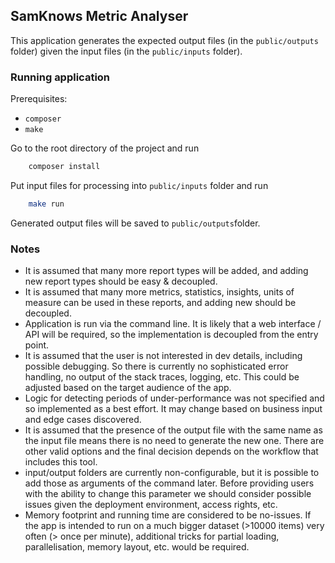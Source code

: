 ## SamKnows Metric Analyser

This application generates the expected output files (in the `public/outputs` folder) given the input files (in the `public/inputs` folder).

### Running application

Prerequisites:
- `composer`
- `make`
  
Go to the root directory of the project and run  

```bash
    composer install
```
Put input files for processing into `public/inputs` folder and run 

```bash
    make run
```
Generated output files will be saved to `public/outputs`folder.

### Notes
* It is assumed that many more report types will be added, and adding new report types should be easy & decoupled.
* It is assumed that many more metrics, statistics, insights, units of measure can be used in these reports, and adding new should be decoupled.
* Application is run via the command line. It is likely that a web interface / API will be required, so the implementation is decoupled from the entry point.
* It is assumed that the user is not interested in dev details, including possible debugging. So there is currently no sophisticated error handling, no output of the stack traces, logging, etc. This could be adjusted based on the target audience of the app.
* Logic for detecting periods of under-performance was not specified and so implemented as a best effort. It may change based on business input and edge cases discovered.
* It is assumed that the presence of the output file with the same name as the input file means there is no need to generate the new one. There are other valid options and the final decision depends on the workflow that includes this tool.
* input/output folders are currently non-configurable, but it is possible to add those as arguments of the command later. Before providing users with the ability to change this parameter we should consider possible issues given the deployment environment, access rights, etc.
* Memory footprint and running time are considered to be no-issues. If the app is intended to run on a much bigger dataset (>10000 items) very often (> once per minute), additional tricks for partial loading, parallelisation, memory layout, etc. would be required.


